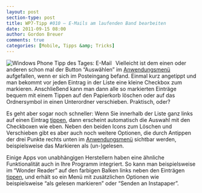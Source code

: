 ```yaml
---
layout: post
section-type: post
title: WP7-Tipp #010 – E-Mails am laufenden Band bearbeiten
date: 2011-09-15 08:00
author: Gordon Breuer
comments: true
categories: [Mobile, Tipps &amp; Tricks]
---
```

<p><img style="margin: 0px 10px 0px 0px; display: inline; float: left" title="" alt="Windows Phone Tipp des Tages: E-Mail" align="left" src="http://anheledirwp.blob.core.windows.net/wordpress/2011/09/mail1.png" /></p>  <p>Vielleicht ist dem einen oder anderen schon mal der Button “Auswählen” im <a href="/post/2011/09/05/WP7-Tipp-002-&ndash;-Das-Anwendungs-und-Kontextmenu.aspx">Anwendungsmenü</a> aufgefallen, wenn er sich im Posteingang befand. Einmal kurz angetippt und man bekommt vor jeden Eintrag in der Liste eine kleine Checkbox zum markieren. Anschließend kann man dann alle so markierten Einträge bequem mit einem Tippen auf den Papierkorb löschen oder auf das Ordnersymbol in einen Unterordner verschieben. Praktisch, oder?</p>  <p>Es geht aber sogar noch schneller: Wenn Sie innerhalb der Liste ganz links auf einen Eintrag <a href="/post/2011/09/12/WP7-Tipp-007-%E2%80%93-Standard-Gesten.aspx">tippen</a>, dann erscheint automatisch die Auswahl mit den Checkboxen wie eben. Neben den beiden Icons zum Löschen und Verschieben gibt es aber auch noch weitere Optionen, die durch Antippen der drei Punkte rechts unten im <a href="/post/2011/09/05/WP7-Tipp-002-&ndash;-Das-Anwendungs-und-Kontextmenu.aspx">Anwendungsmenü</a> sichtbar werden, beispielsweise das Markieren als (un-)gelesen. </p>  <p>Einige Apps von unabhängigen Herstellern haben eine ähnliche Funktionalität auch in Ihre Programm integriert. So kann man beispielsweise im “Wonder Reader” auf den farbigen Balken links neben den Einträgen <a href="/post/2011/09/12/WP7-Tipp-007-%E2%80%93-Standard-Gesten.aspx">tippen</a>, und erhält so ein Menü mit zusätzlichen Optionen wie beispielsweise “als gelesen markieren” oder “Senden an Instapaper”.</p>

